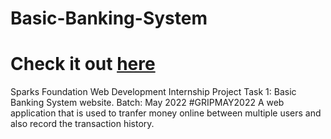 # Basic-Banking-System
# Check it out <a href="https://vatsan0.github.io/Basic-Banking-System/">here</a>
Sparks Foundation Web Development Internship Project Task 1: Basic Banking System website. Batch: May 2022 #GRIPMAY2022 A web application that is used to tranfer money online between multiple users and also record the transaction history.
